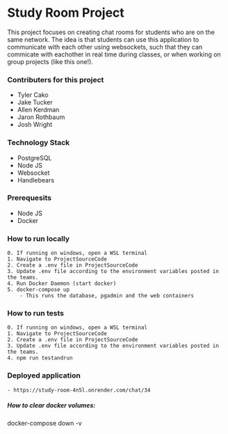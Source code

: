 # Study Room Project

This project focuses on creating chat rooms for students who are on the same network. The idea is that students can use this application to communicate with each other using websockets,
such that they can commicate with eachother in real time during classes, or when working on group projects (like this one!).

### Contributers for this project

- Tyler Cako
- Jake Tucker
- Allen Kerdman
- Jaron Rothbaum
- Josh Wright

### Technology Stack

- PostgreSQL
- Node JS
- Websocket
- Handlebears

### Prerequesits

- Node JS
- Docker

### How to run locally
    0. If running on windows, open a WSL terminal
    1. Navigate to ProjectSourceCode
    2. Create a .env file in ProjectSourceCode
    3. Update .env file according to the environment variables posted in the teams.
    4. Run Docker Daemon (start docker)
    5. docker-compose up
        - This runs the database, pgadmin and the web containers

### How to run tests

    0. If running on windows, open a WSL terminal
    1. Navigate to ProjectSourceCode
    2. Create a .env file in ProjectSourceCode
    3. Update .env file according to the environment variables posted in the teams.
    4. npm run testandrun
    
### Deployed application

    - https://study-room-4n5l.onrender.com/chat/34


##### How to clear docker volumes:
docker-compose down -v